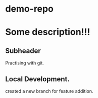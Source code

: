 # demo-repo

# Some description!!!

## Subheader

Practising with git.

## Local Development.

created a new branch for feature addition.

